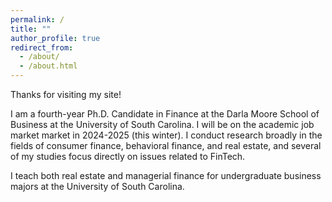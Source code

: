 ```yaml
---
permalink: /
title: ""
author_profile: true
redirect_from: 
  - /about/
  - /about.html
---
```


Thanks for visiting my site!


I am a fourth-year Ph.D. Candidate in Finance at the Darla Moore School of Business at the University of South Carolina. I will be on the academic job market market in 2024-2025 (this winter). I conduct research broadly in the fields of consumer finance, behavioral finance, and real estate, and several of my studies focus directly on issues related to FinTech. 


I teach both real estate and managerial finance for undergraduate business majors at the University of South Carolina.
